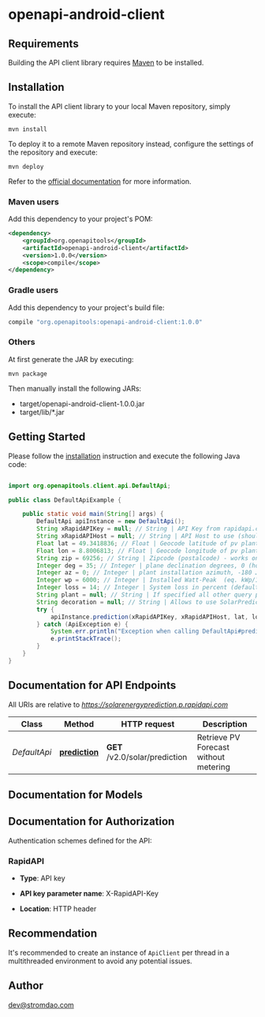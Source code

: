 # openapi-android-client

## Requirements

Building the API client library requires [Maven](https://maven.apache.org/) to be installed.

## Installation

To install the API client library to your local Maven repository, simply execute:

```shell
mvn install
```

To deploy it to a remote Maven repository instead, configure the settings of the repository and execute:

```shell
mvn deploy
```

Refer to the [official documentation](https://maven.apache.org/plugins/maven-deploy-plugin/usage.html) for more information.

### Maven users

Add this dependency to your project's POM:

```xml
<dependency>
    <groupId>org.openapitools</groupId>
    <artifactId>openapi-android-client</artifactId>
    <version>1.0.0</version>
    <scope>compile</scope>
</dependency>
```

### Gradle users

Add this dependency to your project's build file:

```groovy
compile "org.openapitools:openapi-android-client:1.0.0"
```

### Others

At first generate the JAR by executing:

    mvn package

Then manually install the following JARs:

- target/openapi-android-client-1.0.0.jar
- target/lib/*.jar

## Getting Started

Please follow the [installation](#installation) instruction and execute the following Java code:

```java

import org.openapitools.client.api.DefaultApi;

public class DefaultApiExample {

    public static void main(String[] args) {
        DefaultApi apiInstance = new DefaultApi();
        String xRapidAPIKey = null; // String | API Key from rapidapi.com
        String xRapidAPIHost = null; // String | API Host to use (should be `solarenergyprediction.p.rapidapi.com` )
        Float lat = 49.3418836; // Float | Geocode latitude of pv plant (required if parameter plant or zip is not given).
        Float lon = 8.8006813; // Float | Geocode longitude of pv plant (required if parameter plant or zip is not given).
        String zip = 69256; // String | Zipcode (postalcode) - works only for Germany. If specified no lat/lon parameter is required.
        Integer deg = 35; // Integer | plane declination degrees, 0 (horizontal) … 90 (vertical)
        Integer az = 0; // Integer | plant installation azimuth, -180 … 180 (-180 = north, -90 = east, 0 = south, 90 = west, 180 = north)
        Integer wp = 6000; // Integer | Installed Watt-Peak  (eq. kWp/1000)
        Integer loss = 14; // Integer | System loss in percent (defaults to 14)
        String plant = null; // String | If specified all other query parameters will be taken from the stored value and must not be given with the query string.    Use as comma separated list of IDs to retrieve a forecast for multiple specifications.
        String decoration = null; // String | Allows to use SolarPredictionAPI as a plug-in replacement for other APIs.    Supported decorations:    | `forecast.solar` | Output will be formated like [https://forecast.solar](http://doc.forecast.solar/doku.php?id=api:estimate#example) |  |----|----|
        try {
            apiInstance.prediction(xRapidAPIKey, xRapidAPIHost, lat, lon, zip, deg, az, wp, loss, plant, decoration);
        } catch (ApiException e) {
            System.err.println("Exception when calling DefaultApi#prediction");
            e.printStackTrace();
        }
    }
}

```

## Documentation for API Endpoints

All URIs are relative to *https://solarenergyprediction.p.rapidapi.com*

Class | Method | HTTP request | Description
------------ | ------------- | ------------- | -------------
*DefaultApi* | [**prediction**](docs/DefaultApi.md#prediction) | **GET** /v2.0/solar/prediction | Retrieve PV Forecast without metering


## Documentation for Models



## Documentation for Authorization

Authentication schemes defined for the API:
### RapidAPI

- **Type**: API key

- **API key parameter name**: X-RapidAPI-Key
- **Location**: HTTP header


## Recommendation

It's recommended to create an instance of `ApiClient` per thread in a multithreaded environment to avoid any potential issues.

## Author

dev@stromdao.com

